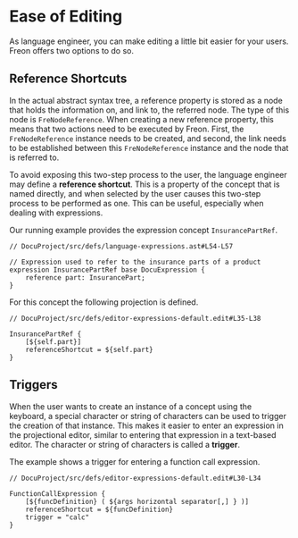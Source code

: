 # Ease of Editing

As language engineer, you can make editing a little bit easier for your users. Freon offers two options to do so.

## Reference Shortcuts

In the actual abstract syntax tree, a reference property is stored as a node that holds the information on,
and link to, the referred node. The type of this node is `FreNodeReference`. When creating a new reference property, 
this means that two actions need to be executed by Freon. First, the `FreNodeReference` instance needs to be 
created, and second, the link needs to be established between this `FreNodeReference` instance and the node that 
is referred to.

To avoid exposing this two-step process to the user, the language engineer may define a **reference shortcut**.
This is a property of the concept that is named directly, and when selected by the user causes this two-step 
process to be performed as one. This can be useful, especially when dealing with expressions. 

Our running example provides the expression concept `InsurancePartRef`.

```freon
// DocuProject/src/defs/language-expressions.ast#L54-L57

// Expression used to refer to the insurance parts of a product
expression InsurancePartRef base DocuExpression {
    reference part: InsurancePart;
}
```

For this concept the following projection is defined.

```freon
// DocuProject/src/defs/editor-expressions-default.edit#L35-L38

InsurancePartRef {
    [${self.part}]
    referenceShortcut = ${self.part}
}
```

[//]: # (todo finish this when bug for limited values is fixed)

## Triggers

When the user wants to create an instance of a concept using the keyboard, a special character or string
of characters can be used to trigger the creation of that instance. This makes it easier
to enter an expression in the projectional editor, similar to entering that expression in a text-based editor.
The character or string of characters is called a **trigger**.

The example shows a trigger for entering a function call expression.

```freon
// DocuProject/src/defs/editor-expressions-default.edit#L30-L34

FunctionCallExpression {
    [${funcDefinition} ( ${args horizontal separator[,] } )]
    referenceShortcut = ${funcDefinition}
    trigger = "calc"
}
```
